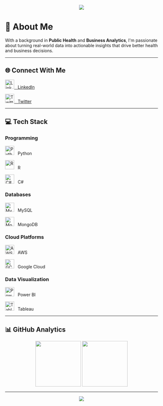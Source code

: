 <!-- Header Banner -->
<p align="center">
  <img src="https://capsule-render.vercel.app/api?type=waving&color=0:0077B5,100:00CFFF&height=150&section=header&text=Meron%20Kifle&fontColor=ffffff&fontSize=40&animation=fadeIn&fontAlignY=35" />
</p>

# 👋 About Me  
With a background in **Public Health** and **Business Analytics**, I'm passionate about turning real-world data into actionable insights that drive better health and business decisions.  

---

## 🌐 Connect With Me
<p>
  <a href="https://linkedin.com/in/meronmkifle">
    <img src="https://skillicons.dev/icons?i=linkedin" height="30" alt="LinkedIn"/>
    &nbsp; LinkedIn
  </a>
</p>
<p>
  <a href="https://twitter.com/MeronMKifle">
    <img src="https://skillicons.dev/icons?i=twitter" height="30" alt="Twitter"/>
    &nbsp; Twitter
  </a>
</p>

---

## 💻 Tech Stack  
### Programming  
<p>
  <img src="https://skillicons.dev/icons?i=python" height="30" alt="Python"/> &nbsp; Python
</p>
<p>
  <img src="https://skillicons.dev/icons?i=r" height="30" alt="R"/> &nbsp; R
</p>
<p>
  <img src="https://skillicons.dev/icons?i=cs" height="30" alt="C#"/> &nbsp; C#
</p>

### Databases  
<p>
  <img src="https://skillicons.dev/icons?i=mysql" height="30" alt="MySQL"/> &nbsp; MySQL
</p>
<p>
  <img src="https://skillicons.dev/icons?i=mongodb" height="30" alt="MongoDB"/> &nbsp; MongoDB
</p>

### Cloud Platforms  
<p>
  <img src="https://skillicons.dev/icons?i=aws" height="30" alt="AWS"/> &nbsp; AWS
</p>
<p>
  <img src="https://skillicons.dev/icons?i=gcp" height="30" alt="GCP"/> &nbsp; Google Cloud
</p>

### Data Visualization  
<p>
  <img src="https://upload.wikimedia.org/wikipedia/commons/c/cf/New_Power_BI_Logo.svg" height="30" alt="Power BI"/> &nbsp; Power BI
</p>
<p>
  <img src="https://cdn.worldvectorlogo.com/logos/tableau-software.svg" height="30" alt="Tableau"/> &nbsp; Tableau
</p>

---

## 📊 GitHub Analytics
<p align="center">
  <img src="https://github-readme-stats.vercel.app/api?username=meronmkifle&theme=tokyonight&show_icons=true&hide_border=true" height="150" />
  <img src="https://github-readme-streak-stats.herokuapp.com/?user=meronmkifle&theme=tokyonight&hide_border=true" height="150" />
</p>

---

<!-- Footer Banner -->
<p align="center">
  <img src="https://capsule-render.vercel.app/api?type=waving&color=0:0077B5,100:00CFFF&height=120&section=footer"/>
</p>
